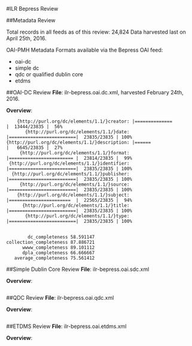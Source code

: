#ILR Bepress Review

##Metadata Review

Total records in all feeds as of this review: 24,824
Data harvested last on April 25th, 2016.

OAI-PMH Metadata Formats available via the Bepress OAI feed: 

- oai-dc
- simple dc
- qdc or qualified dublin core
- etdms

##OAI-DC Review
**File**: ilr-bepress.oai.dc.xml, harvested February 24th, 2016.

**Overview**:
```
    {http://purl.org/dc/elements/1.1/}creator: |==============           |  13444/23835 |  56% 
       {http://purl.org/dc/elements/1.1/}date: |=========================|  23835/23835 | 100% 
{http://purl.org/dc/elements/1.1/}description: |======                   |   6645/23835 |  27% 
     {http://purl.org/dc/elements/1.1/}format: |======================== |  23814/23835 |  99% 
 {http://purl.org/dc/elements/1.1/}identifier: |=========================|  23835/23835 | 100% 
  {http://purl.org/dc/elements/1.1/}publisher: |=========================|  23835/23835 | 100% 
     {http://purl.org/dc/elements/1.1/}source: |=========================|  23835/23835 | 100% 
    {http://purl.org/dc/elements/1.1/}subject: |=======================  |  22565/23835 |  94% 
      {http://purl.org/dc/elements/1.1/}title: |=========================|  23835/23835 | 100% 
       {http://purl.org/dc/elements/1.1/}type: |=========================|  23835/23835 | 100% 


        dc_completeness 58.591147
collection_completeness 87.886721
      wwww_completeness 89.101112
      dpla_completeness 66.666667
   average_completeness 75.561412
```

##Simple Dublin Core Review
**File**: ilr-bepress.oai.sdc.xml

**Overview**:
```
```


##QDC Review
**File**: ilr-bepress.oai.qdc.xml

**Overview**:
```
```

##ETDMS Review
**File**: ilr-bepress.oai.etdms.xml

**Overview**:
```
```
